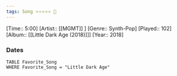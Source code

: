 ```yaml
---
tags: Song ⭐⭐⭐⭐⭐ 💛
---
```

[Time:: 5:00]
[Artist:: [[MGMT]] ]
[Genre:: Synth-Pop]
[Played:: 102]
[Album:: [[Little Dark Age (2018)]]]
[Year:: 2018]
### Dates
````dataview
TABLE Favorite_Song
WHERE Favorite_Song = "Little Dark Age"
````